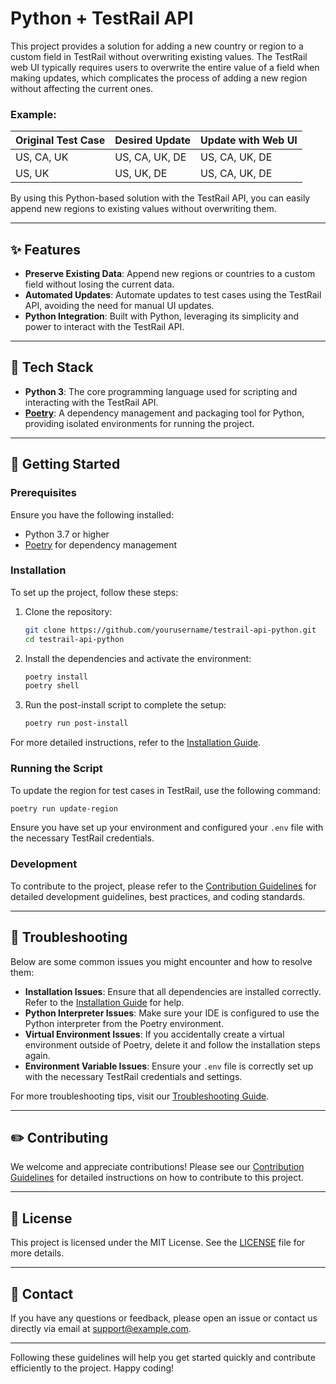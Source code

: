 # Python + TestRail API

This project provides a solution for adding a new country or region to a custom
field in TestRail without overwriting existing values. The TestRail web UI
typically requires users to overwrite the entire value of a field when making
updates, which complicates the process of adding a new region without affecting
the current ones.

### Example:

| Original Test Case | Desired Update | Update with Web UI |
|--------------------|----------------|--------------------|
| US, CA, UK         | US, CA, UK, DE | US, CA, UK, DE     |
| US, UK             | US, UK, DE     | US, CA, UK, DE     |

By using this Python-based solution with the TestRail API, you can easily append
new regions to existing values without overwriting them.

---

## ✨ Features

- **Preserve Existing Data**: Append new regions or countries to a custom field
  without losing the current data.
- **Automated Updates**: Automate updates to test cases using the TestRail API,
  avoiding the need for manual UI updates.
- **Python Integration**: Built with Python, leveraging its simplicity and power
  to interact with the TestRail API.

---

## 🧰 Tech Stack

- **Python 3**: The core programming language used for scripting and interacting
  with the TestRail API.
- **[Poetry](https://python-poetry.org)**: A dependency management and packaging
  tool for Python, providing isolated environments for running the project.

---

## 🚀 Getting Started

### Prerequisites

Ensure you have the following installed:

- Python 3.7 or higher
- [Poetry](https://python-poetry.org/) for dependency management

### Installation

To set up the project, follow these steps:

1. Clone the repository:

   ```bash
   git clone https://github.com/yourusername/testrail-api-python.git
   cd testrail-api-python
   ```

2. Install the dependencies and activate the environment:

   ```bash
   poetry install
   poetry shell
   ```

3. Run the post-install script to complete the setup:

   ```bash
   poetry run post-install
   ```

For more detailed instructions, refer to
the [Installation Guide](docs/INSTALLATION.md).

### Running the Script

To update the region for test cases in TestRail, use the following command:

```bash
poetry run update-region
```

Ensure you have set up your environment and configured your `.env` file with the
necessary TestRail credentials.

### Development

To contribute to the project, please refer to
the [Contribution Guidelines](docs/CONTRIBUTE-python.md) for detailed
development guidelines, best practices, and coding standards.

---

## 🔧 Troubleshooting

Below are some common issues you might encounter and how to resolve them:

- **Installation Issues**: Ensure that all dependencies are installed correctly.
  Refer to the [Installation Guide](docs/INSTALLATION.md) for help.
- **Python Interpreter Issues**: Make sure your IDE is configured to use the
  Python interpreter from the Poetry environment.
- **Virtual Environment Issues**: If you accidentally create a virtual
  environment outside of Poetry, delete it and follow the installation steps
  again.
- **Environment Variable Issues**: Ensure your `.env` file is correctly set up
  with the necessary TestRail credentials and settings.

For more troubleshooting tips, visit
our [Troubleshooting Guide](docs/TROUBLESHOOTING.md).

---

## ✏️ Contributing

We welcome and appreciate contributions! Please see
our [Contribution Guidelines](docs/CONTRIBUTE-python.md) for detailed
instructions on how to contribute to this project.

---

## 📄 License

This project is licensed under the MIT License. See the [LICENSE](LICENSE) file
for more details.

---

## 💬 Contact

If you have any questions or feedback, please open an issue or contact us
directly via email at support@example.com.

---

Following these guidelines will help you get started quickly and contribute
efficiently to the project. Happy coding!
